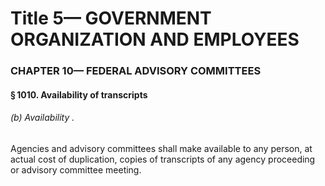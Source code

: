 
# Title 5— GOVERNMENT ORGANIZATION AND EMPLOYEES
### CHAPTER 10— FEDERAL ADVISORY COMMITTEES
#### § 1010. Availability of transcripts
###### (b) Availability .

Agencies and advisory committees shall make available to any person, at actual cost of duplication, copies of transcripts of any agency proceeding or advisory committee meeting.

